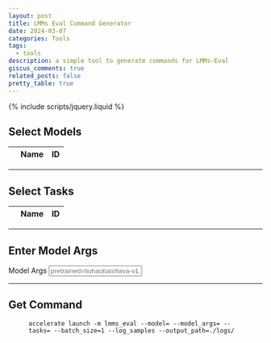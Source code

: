 ```yaml
---
layout: post
title: LMMs Eval Command Generator
date: 2024-03-07
categories: Tools
tags:
  - tools
description: a simple tool to generate commands for LMMs-Eval
giscus_comments: true
related_posts: false
pretty_table: true
---
```


{% include scripts/jquery.liquid %}

## Select Models

<table
  id="models"
  class="table align-middle mb-0 bg-white"
  data-toggle="table"
  data-height="460"
  data-search="true"
  data-click-to-select="true"
  data-url="{{ 'assets/json/2024-03-08-LMMs-Eval-Cmd/models.json' | relative_url }}">
  <thead>
    <tr>
      <th data-field="state" data-checkbox="true"></th>
      <th data-field="Name" data-sortable="true">Name</th>
      <th data-field="ID" data-sortable="true">ID</th>
    </tr>
  </thead>
</table>

---

## Select Tasks

<table
  id="tasks"
  data-search="true"
  data-toggle="table"
  class="table align-middle mb-0 bg-white"
  data-height="460"
  data-click-to-select="true"
  data-url="{{ 'assets/json/2024-03-08-LMMs-Eval-Cmd/tasks.json' | relative_url }}">
  <thead>
    <tr>
      <th data-field="state" data-checkbox="true"></th>
      <th data-field="Name" data-sortable="true">Name</th>
      <th data-field="ID" data-sortable="true">ID</th>
    </tr>
  </thead>
</table>

---

## Enter Model Args

<div class="input-group mb-3">
  <span class="input-group-text" id="basic-addon1">Model Args</span>
  <input type="text" class="form-control" placeholder="pretrained=liuhaotian/llava-v1.5-7b" aria-label="model_args" aria-describedby="basic-addon1">
</div>

---

## Get Command

<figure class="highlight"><div class="code-display-wrapper"><pre><code class="language-bash" data-lang="bash">accelerate launch <span class="nt">-m</span> lmms_eval <span class="nt">--model</span><span class="o">=</span><span id="selectedModels"></span> <span class="nt">--model_args</span><span class="o">=</span><span id="modelArgs"></span> <span class="nt">--tasks</span><span class="o">=</span><span id="selectedTasks"></span> <span class="nt">--batch_size</span><span class="o">=</span>1 <span class="nt">--log_samples</span> <span class="nt">--output_path</span><span class="o">=</span>./logs/</code></pre></div></figure>

<script src="{{ 'assets/js/2024-03-08-LMMs-Eval-Cmd/script.js' | relative_url }}"></script>

